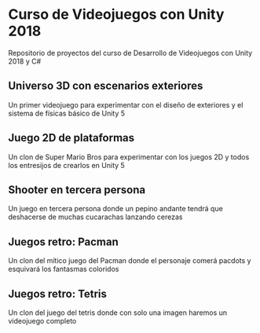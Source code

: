 # Curso de Videojuegos con Unity 2018
Repositorio de proyectos del curso de Desarrollo de Videojuegos con Unity 2018 y C#

## Universo 3D con escenarios exteriores
Un primer videojuego para experimentar con el diseño de exteriores y el sistema de físicas básico de  Unity 5

## Juego 2D de plataformas
Un clon de Super Mario Bros para experimentar con los juegos 2D y todos los entresijos de crearlos en Unity 5

## Shooter en tercera persona
Un juego en tercera persona donde un pepino andante tendrá que deshacerse de muchas cucarachas lanzando cerezas

## Juegos retro: Pacman
Un clon del mítico juego del Pacman donde el personaje comerá pacdots y esquivará los fantasmas coloridos

## Juegos retro: Tetris
Un clon del juego del tetris donde con solo una imagen haremos un videojuego completo
